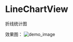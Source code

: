 # LineChartView
折线统计图

效果图：
![demo_image](https://github.com/lfxfengxia/LineChartView/blob/master/ScreenShoot/demo_Image.png)